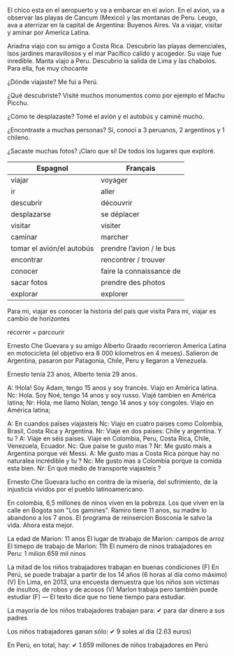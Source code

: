 El chico esta en el aeropuerto y va a embarcar en el avion. En el avion, va a observar las playas de Cancum (Mexico) y las montanas de Peru. Leugo, ava a aterrizar en la capital de Argentina: Buyenos Aires. Va a viajar, visitar y aminar por America Latina.

Ariadna viajo con su amigo a Costa Rica. Descubrio las playas demenciales, lsos jardines maravillosos y el mar Pacifico calido y acogedor. Su viaje fue inredible. Manta viajo a Peru. Descubrio la salida de Lima y las chabolos. Para ella, fue muy chocante


¿Dónde viajaste?
Me fui a Perú.


¿Qué descubriste?
Visité muchos monumentos como por ejemplo el Machu Picchu.


¿Cómo te desplazaste?
Tomé el avión y el autobús y caminé mucho.


¿Encontraste a muchas personas?
Sí, conocí a 3 peruanos, 2 argentinos y 1 chileno.


¿Sacaste muchas fotos?
¡Claro que sí! De todos los lugares que exploré.


| Espagnol                  | Français                 |
| ------------------------- | ------------------------ |
| viajar                    | voyager                  |
| ir                        | aller                    |
| descubrir                 | découvrir                |
| desplazarse               | se déplacer              |
| visitar                   | visiter                  |
| caminar                   | marcher                  |
| tomar el avión/el autobús | prendre l’avion / le bus |
| encontrar                 | rencontrer / trouver     |
| conocer                   | faire la connaissance de |
| sacar fotos               | prendre des photos       |
| explorar                  | explorer                 |

Para mi, viajar es conocer la historia del país que visita
Para mi, viajar es cambio de horizontes

recorrer = parcourir

Ernesto Che Guevara y su amigo Alberto Graado recorrieron America Latina en motocicleta (el objetivo era 8 000 kilometros en 4 meses). Salieron de Argentina, pasaron por Patagonia, Chile, Peru y llegaron a Venezuela.

Ernesto tenia 23 anos, Alberto tenia 29 anos.


A: !Hola! Soy Adam, tengo 15 anos y soy francés. Viajo en América latina.
Nc: Hola. Soy Noé, tengo 14 anos y soy russo. Viajé tambien en América latina;
Nr: Hola, me llamo Nolan, tengo 14 anos y soy congoles. Viajo en América latina;

A: En cuandos païses viajasteis
Nc: Viajo en cuatro paises como Colombia, Brasil, Costa Rica y Argentina.
Nr: Viaje en dos paises: Chile y argentina. Y tu ?
A: Viaje en séis paises. Viaje en Colombia, Peru, Costa Rica, Chile, Venezuela, Ecuador.
Nc: Que paise te gusto mas ?
Nr: Me gusto mais a Argentina porque véi Messi.
A: Me gusto mas a Costa Rica porque hay no naturalea incrédible y tu ?
Nc: Me gusto mas a Colombia porque la comida esta bien.
Nr: En qué medio de transporte viajasteis ?

Ernesto Che Guevara lucho en contra de la miseria, del sufrimiento, de la injusticia vividos por el pueblo latinoamericano.


En colombia, 6,5 millones de ninos viven en la pobreza. Los que viven en la calle en Bogota son "Los gamines". Ramiro tiene 11 anos, su madre lo abandono a los 7 anos.
El programa de reinsercion Bosconia le salvo la vida. Ahora esta mejor.



La edad de Marion: 11 anos
El lugar de ttrabajo de Marion: campos de arroz
El timepo de trabajo de Marlon: 11h
El numero de ninos trabajadores en Peru: 1 milion 659 mil ninos


La mitad de los niños trabajadores trabajan en buenas condiciones (F)
En Perú, se puede trabajar a partir de los 14 años (6 horas al día como máximo) (V)
En Lima, en 2013, una encuesta demuestra que los niños son víctimas de insultos, de robos y de acosos (V)
Marlon trabaja pero también puede estudiar (F) — El texto dice que no tiene tiempo para estudiar.

La mayoría de los niños trabajadores trabajan para:
✔ para dar dinero a sus padres

Los niños trabajadores ganan sólo:
✔ 9 soles al día (2.63 euros)

En Perú, en total, hay:
✔ 1.659 millones de niños trabajadores en Perú
